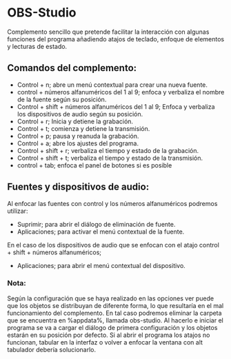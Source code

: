 ﻿# OBS-Studio

Complemento sencillo que pretende facilitar la interacción con algunas funciones del programa añadiendo atajos de teclado, enfoque de elementos y lecturas de estado.

## Comandos del complemento:

* Control + n; abre un menú contextual para crear una nueva fuente.
* control + números alfanuméricos del 1 al 9; enfoca y verbaliza el nombre de la fuente según su posición.
* Control + shift + números alfanuméricos del 1 al 9; Enfoca y verbaliza los dispositivos de audio según su posición.
* Control + r; Inicia y detiene la grabación.
* Control + t; comienza y detiene la transmisión.
* Control + p; pausa y reanuda la grabación.
* Control + a; abre los ajustes del programa.
* Control + shift + r; verbaliza el tiempo y estado de la grabación.
* Control + shift + t; verbaliza el tiempo y estado de la transmisión.
* control + tab; enfoca el panel de botones si es posible

## Fuentes y dispositivos de audio:
Al enfocar las fuentes con control y los números alfanuméricos podremos utilizar:  

* Suprimir; para abrir el diálogo de eliminación de fuente.  
* Aplicaciones; para activar el menú contextual de la fuente.

En el caso de los dispositivos de audio que se enfocan con el atajo control + shift + números alfanuméricos;  

* Aplicaciones; para abrir el menú contextual del dispositivo.

### Nota:
Según la configuración que se haya realizado en las opciones ver puede que los objetos se distribuyan de diferente forma, lo que resultaría en el mal funcionamiento del complemento.
En tal caso podremos eliminar la carpeta que se encuentra en %appdata%\, llamada obs-studio. Al hacerlo e iniciar el programa se va a cargar el diálogo de primera configuración y los objetos estarán en su posición por defecto.
Si al abrir el programa los atajos no funcionan, tabular en la interfaz o volver a enfocar la ventana con alt tabulador debería solucionarlo.

